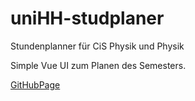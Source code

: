 # uniHH-studplaner

Stundenplanner für CiS Physik und Physik

Simple Vue UI zum Planen des Semesters.


[GitHubPage](https://rarworld.github.io/uniHH-studplaner/vue/dist/index.html)